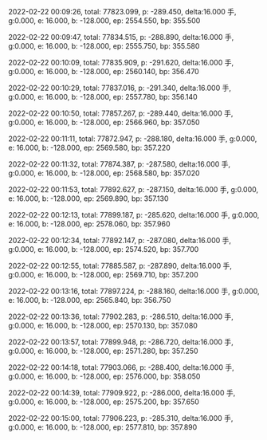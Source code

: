 2022-02-22 00:09:26, total: 77823.099, p: -289.450, delta:16.000 手, g:0.000, e: 16.000, b: -128.000, ep: 2554.550, bp: 355.500

2022-02-22 00:09:47, total: 77834.515, p: -288.890, delta:16.000 手, g:0.000, e: 16.000, b: -128.000, ep: 2555.750, bp: 355.580

2022-02-22 00:10:09, total: 77835.909, p: -291.620, delta:16.000 手, g:0.000, e: 16.000, b: -128.000, ep: 2560.140, bp: 356.470

2022-02-22 00:10:29, total: 77837.016, p: -291.340, delta:16.000 手, g:0.000, e: 16.000, b: -128.000, ep: 2557.780, bp: 356.140

2022-02-22 00:10:50, total: 77857.267, p: -289.440, delta:16.000 手, g:0.000, e: 16.000, b: -128.000, ep: 2566.960, bp: 357.050

2022-02-22 00:11:11, total: 77872.947, p: -288.180, delta:16.000 手, g:0.000, e: 16.000, b: -128.000, ep: 2569.580, bp: 357.220

2022-02-22 00:11:32, total: 77874.387, p: -287.580, delta:16.000 手, g:0.000, e: 16.000, b: -128.000, ep: 2568.580, bp: 357.020

2022-02-22 00:11:53, total: 77892.627, p: -287.150, delta:16.000 手, g:0.000, e: 16.000, b: -128.000, ep: 2569.890, bp: 357.130

2022-02-22 00:12:13, total: 77899.187, p: -285.620, delta:16.000 手, g:0.000, e: 16.000, b: -128.000, ep: 2578.060, bp: 357.960

2022-02-22 00:12:34, total: 77892.147, p: -287.080, delta:16.000 手, g:0.000, e: 16.000, b: -128.000, ep: 2574.520, bp: 357.700

2022-02-22 00:12:55, total: 77885.587, p: -287.890, delta:16.000 手, g:0.000, e: 16.000, b: -128.000, ep: 2569.710, bp: 357.200

2022-02-22 00:13:16, total: 77897.224, p: -288.160, delta:16.000 手, g:0.000, e: 16.000, b: -128.000, ep: 2565.840, bp: 356.750

2022-02-22 00:13:36, total: 77902.283, p: -286.510, delta:16.000 手, g:0.000, e: 16.000, b: -128.000, ep: 2570.130, bp: 357.080

2022-02-22 00:13:57, total: 77899.948, p: -286.720, delta:16.000 手, g:0.000, e: 16.000, b: -128.000, ep: 2571.280, bp: 357.250

2022-02-22 00:14:18, total: 77903.066, p: -288.400, delta:16.000 手, g:0.000, e: 16.000, b: -128.000, ep: 2576.000, bp: 358.050

2022-02-22 00:14:39, total: 77909.922, p: -286.000, delta:16.000 手, g:0.000, e: 16.000, b: -128.000, ep: 2575.200, bp: 357.650

2022-02-22 00:15:00, total: 77906.223, p: -285.310, delta:16.000 手, g:0.000, e: 16.000, b: -128.000, ep: 2577.810, bp: 357.890